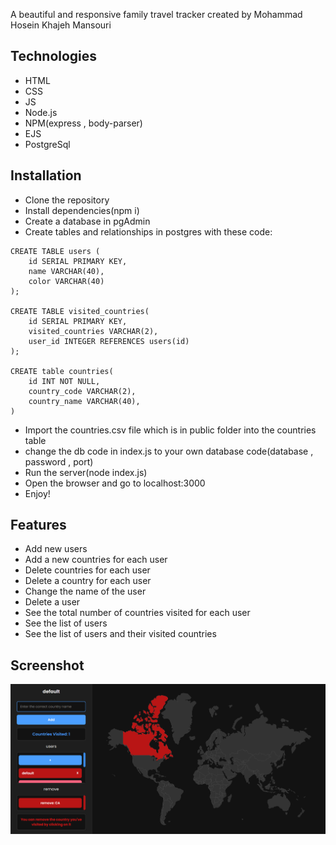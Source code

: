 A beautiful and responsive family travel tracker created by Mohammad Hosein Khajeh Mansouri

## Technologies

- HTML
- CSS
- JS
- Node.js
- NPM(express , body-parser)
- EJS
- PostgreSql

## Installation

- Clone the repository
- Install dependencies(npm i)
- Create a database in pgAdmin
- Create tables and relationships in postgres with these code:
```
CREATE TABLE users (
    id SERIAL PRIMARY KEY,
    name VARCHAR(40),
    color VARCHAR(40)
);

CREATE TABLE visited_countries(
    id SERIAL PRIMARY KEY,
    visited_countries VARCHAR(2),
    user_id INTEGER REFERENCES users(id)
);

CREATE table countries(
    id INT NOT NULL,
    country_code VARCHAR(2),
    country_name VARCHAR(40),
)
```
- Import the countries.csv file which is in public folder into the countries table
- change the db code in index.js to your own database code(database , password , port)
- Run the server(node index.js)
- Open the browser and go to localhost:3000
- Enjoy!

## Features

- Add new users
- Add a new countries for each user 
- Delete countries for each user
- Delete a country for each user 
- Change the name of the user
- Delete a user
- See the total number of countries visited for each user
- See the list of users
- See the list of users and their visited countries

## Screenshot

![Screenshot](./public/screenshot/image.png)

